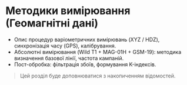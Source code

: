 # Методики вимірювання (Геомагнітні дані)

- Опис процедур варіометричних вимірювань (XYZ / HDZ), синхронізація часу (GPS), калібрування.
- Абсолютні вимірювання (Wild T1 + MAG-01H + GSM-19): методика визначення базової лінії, частота кампаній.
- Пост-обробка: фільтрація збоїв, формування K-індексів.

> Цей розділ буде доповнюватися з накопиченням відомостей.
